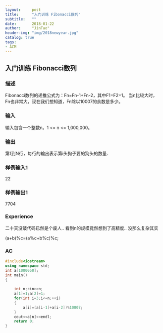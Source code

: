 ```yaml
---
layout:     post
title:      "入门训练 Fibonacci数列"
subtitle:   ""
date:       2018-01-22
author:     "JinTao"
header-img: "img/2018newyear.jpg"
catalog: true
tags:
- ACM
---
```


## 入门训练 Fibonacci数列

### 描述
Fibonacci数列的递推公式为：Fn=Fn-1+Fn-2，其中F1=F2=1。
当n比较大时，Fn也非常大，现在我们想知道，Fn除以10007的余数是多少。
### 输入
输入包含一个整数n。1 <= n <= 1,000,000。
### 输出
第1到N行，每行的输出表示第i头狗子要的狗头的数量．
### 样例输入1 
22

### 样例输出1 
7704
### Experience
二十天没敲代码已然是个废人..
看到n的规模竟然想到了高精度..
没那么复杂其实

(a+b)%c=(a%c+b%c)%c;

### AC
``` cpp
#include<iostream>
using namespace std;
int a[1000050];
int main()
{
	
	int n;cin>>n;
	a[1]=1;a[2]=1;
	for(int i=3;i<=n;++i)
	{
		a[i]=(a[i-1]+a[i-2])%10007;	
	}
	cout<<a[n]<<endl;
	return 0;	
} 
```

